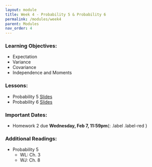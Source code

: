 ```yaml
---
layout: module
title: Week 4 - Probability 5 & Probability 6
permalink: /modules/week4
parent: Modules
nav_order: 4
---
```


### Learning Objectives:
* Expectation
* Variance
* Covariance
* Independence and Moments 



### Lessons:
*  Probability 5 [Slides]()
*  Probability 6 [Slides]()

### Important Dates:
* Homework 2 due **Wednesday, Feb 7, 11:59pm**{: .label .label-red }

### Additional Readings:
* Probability 5
    * WL: Ch. 3
    * WJ: Ch. 8



